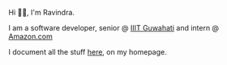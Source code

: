 Hi 👋🏼, I'm Ravindra.

I am a software developer, senior @ [IIIT Guwahati](http://iiitg.ac.in/) and intern @ [Amazon.com](https://www.amazon.com/)

I document all the stuff [here](https://www.ravvis.codes), on my homepage.
